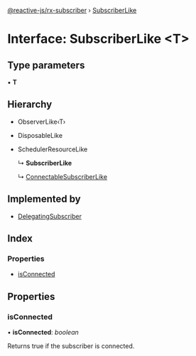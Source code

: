 [@reactive-js/rx-subscriber](../README.md) › [SubscriberLike](subscriberlike.md)

# Interface: SubscriberLike <**T**>

## Type parameters

▪ **T**

## Hierarchy

* ObserverLike‹T›

* DisposableLike

* SchedulerResourceLike

  ↳ **SubscriberLike**

  ↳ [ConnectableSubscriberLike](connectablesubscriberlike.md)

## Implemented by

* [DelegatingSubscriber](../classes/delegatingsubscriber.md)

## Index

### Properties

* [isConnected](subscriberlike.md#isconnected)

## Properties

###  isConnected

• **isConnected**: *boolean*

Returns true if the subscriber is connected.

